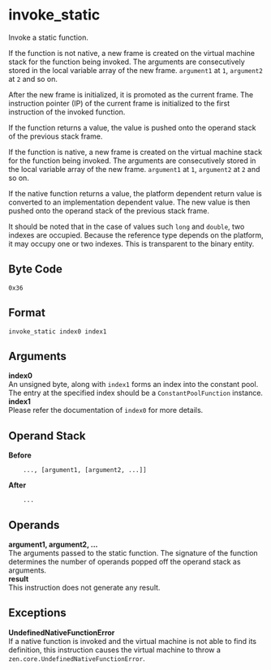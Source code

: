 # invoke_static

Invoke a static function.

If the function is not native, a new frame is created on the virtual
machine stack for the function being invoked. The arguments are consecutively
stored in the local variable array of the new frame. `argument1` at `1`,
`argument2` at `2` and so on.

After the new frame is initialized, it is promoted as the current frame.
The instruction pointer (IP) of the current frame is initialized to the
first instruction of the invoked function.

If the function returns a value, the value is pushed onto the operand
stack of the previous stack frame.

If the function is native, a new frame is created on the virtual
machine stack for the function being invoked. The arguments are consecutively
stored in the local variable array of the new frame. `argument1` at `1`,
`argument2` at `2` and so on.

If the native function returns a value, the platform dependent return
value is converted to an implementation dependent value. The new value is
then pushed onto the operand stack of the previous stack frame.

It should be noted that in the case of values such `long` and `double`,
two indexes are occupied. Because the reference type depends on the platform,
it may occupy one or two indexes. This is transparent to the binary entity.

## Byte Code
```
0x36
```

## Format
```
invoke_static index0 index1
```

## Arguments
**index0**  
    An unsigned byte, along with `index1` forms an index into the constant
    pool. The entry at the specified index should be a `ConstantPoolFunction`
    instance.  
**index1**  
    Please refer the documentation of `index0` for more details.

## Operand Stack
**Before**
```
    ..., [argument1, [argument2, ...]]
```
**After**
```
    ...
```

## Operands
**argument1, argument2, ...**  
    The arguments passed to the static function. The signature of the
    function determines the number of operands popped off the operand
    stack as arguments.  
**result**  
    This instruction does not generate any result.

## Exceptions
**UndefinedNativeFunctionError**  
    If a native function is invoked and the virtual machine is not able
    to find its definition, this instruction causes the virtual machine
    to throw a `zen.core.UndefinedNativeFunctionError`.
